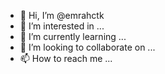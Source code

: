 - 👋 Hi, I’m @emrahctk
- 👀 I’m interested in ...
- 🌱 I’m currently learning ...
- 💞️ I’m looking to collaborate on ...
- 📫 How to reach me ...

<!---
emrahctk/emrahctk is a ✨ special ✨ repository because its `README.md` (this file) appears on your GitHub profile.
You can click the Preview link to take a look at your changes.
--->
